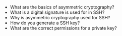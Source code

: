 - What are the basics of asymmetric cryptography?
- What is a digital signature is used for in SSH?
- Why is asymmetric cryptography used for SSH?
- How do you generate a SSH key?
- What are the correct permissions for a private key?
